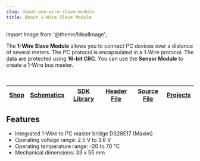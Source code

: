 ```yaml
---
slug: about-one-wire-slave-module
title: About 1-Wire Slave Module
---
```

import Image from '@theme/IdealImage';

<div class="container">
  <div class="row">
    <div class="col col--4">
      <div><Image img={require('@site/static/img/tower/modules/1-wire-module.png')} /></div>
    </div>
    <div class="col col--6">
      <div>The <b>1-Wire Slave Module</b> allows you to connect I²C devices over a distance of several meters. The I²C protocol is encapsulated in a 1-Wire protocol. The data are protected using <b>16-bit CRC</b>. You can use the <b>Sensor Module</b> to create a 1-Wire bus master.</div>
    </div>
  </div>
</div>

<p>&nbsp;</p>

| [Shop](https://shop.hardwario.com/1-wire-module/) | [Schematics](https://github.com/hardwario/bc-hardware/tree/master/out/bc-module-1-wire) | [SDK Library](https://sdk.hardwario.com/group__twr__onewire) | [Header File](https://github.com/hardwario/twr-sdk/blob/master/twr/inc/twr_onewire.h) | [Source File](https://github.com/hardwario/twr-sdk/blob/master/twr/src/twr_onewire.c) | [Projects](https://www.hackster.io/hardwario/projects?part_id=73837) |
| --------------------------------------------------------------------------------- | --------------------------------------------------------------------------------------- | ------------------------------------------------------------ | ------------------------------------------------------------------------------------- | ------------------------------------------------------------------------------------- | -------------------------------------------------------------------- |

## Features
- Integrated 1-Wire to I²C master bridge DS28E17 (Maxim)
- Operating voltage range: 2.5 V to 3.6 V
- Operating temperature range: -20 to 70 °C
- Mechanical dimensions: 33 x 55 mm
